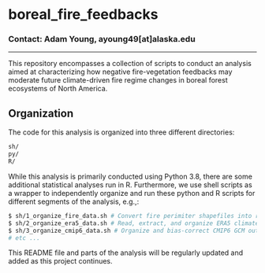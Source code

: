 # boreal_fire_feedbacks

### Contact: Adam Young, ayoung49[at]alaska.edu

---

This repository encompasses a collection of scripts to conduct an analysis aimed at characterizing how negative fire-vegetation feedbacks may moderate future climate-driven fire regime changes in boreal forest ecosystems of North America.

## Organization

The code for this analysis is organized into three different directories:

```bash
sh/
py/
R/
```

While this analysis is primarily conducted using Python 3.8, there are some additional statistical analyses run in R. Furthermore, we use shell scripts as a wrapper to independently organize and run these python and R scripts for  different segments of the analysis, e.g.,:

 ```bash
$ sh/1_organize_fire_data.sh # Convert fire perimiter shapefiles into raster datasets
$ sh/2_organize_era5_data.sh # Read, extract, and organize ERA5 climate data
$ sh/3_organize_cmip6_data.sh # Organize and bias-correct CMIP6 GCM output
# etc ...
```

This README file and parts of the analysis will be regularly updated and added as this project
continues.

